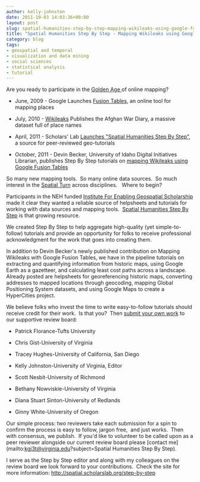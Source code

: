 ```yaml
---
author: kelly-johnston
date: 2011-10-03 14:03:36+00:00
layout: post
slug: spatial-humanities-step-by-step-mapping-wikileaks-using-google-fusion-tables
title: "Spatial Humanities Step By Step - Mapping Wikileaks using Google Fusion Tables"
category: blog
tags:
- geospatial and temporal
- visualization and data mining
- social sciences
- statistical analysis
- tutorial
---
```


Are you ready to participate in the [Golden Age ](http://mapbrief.com/2011/09/01/the-new-golden-age-of-cartography-has-arrived-and-its-co-ed/)of online mapping?



	
  * June, 2009 - Google Launches [Fusion Tables](http://www.google.com/fusiontables/Home), an online tool for mapping places

	
  * July, 2010 - [Wikileaks](http://wikileaks.org/) Publishes the Afghan War Diary, a massive dataset full of place names

	
  * April, 2011 - Scholars' Lab [Launches "Spatial Humanities Step By Step"](http://www.scholarslab.org/announcements/project-launch-spatial-humanities/),  a source for peer-reviewed geo-tutorials

	
  * October, 2011 - Devin Becker, University of Idaho Digital Initiatives Librarian, publishes Step By Step tutorials on [mapping Wikileaks using Google Fusion Tables](http://spatial.scholarslab.org/?p=1283)


So many new mapping tools.  So many online data sources.  So much interest in the [Spatial Turn](http://spatial.scholarslab.org/spatial-turn/) across disciplines.   Where to begin?

Participants in the NEH funded [Institute For Enabling Geospatial Scholarship](http://spatial.scholarslab.org/about/about-the-institute/) made it clear they wanted a reliable source of helpsheets and tutorials for working with data sources and mapping tools.  [Spatial Humanities Step By Step](http://spatial.scholarslab.org/step-by-step/) is that growing resource.

We created Step By Step to help aggregate high-quality (yet simple-to-follow) tutorials and provide an opportunity for folks to receive professional acknowledgment for the work that goes into creating them.

In addition to Devin Becker's newly published contribution on Mapping Wikileaks with Google Fusion Tables, we have in the pipeline tutorials on extracting and quantifying information from historic maps, using Google Earth as a gazetteer, and calculating least cost paths across a landscape.   Already posted are helpsheets for georeferencing historic maps, converting addresses to mapped locations through geocoding, mapping Global Positioning System datasets, and using Google Maps to create a HyperCities project.

We believe folks who invest the time to write easy-to-follow tutorials should receive credit for their work.  Is that you?  Then [submit your own work](http://spatial.scholarslab.org/contribute/#step-by-step) to our supportive review board:



	
  * Patrick Florance-Tufts University

	
  * Chris Gist-University of Virginia

	
  * Tracey Hughes-University of California, San Diego

	
  * Kelly Johnston-University of Virginia, Editor

	
  * Scott Nesbit-University of Richmond

	
  * Bethany Nowviskie-University of Virginia

	
  * Diana Stuart Sinton-University of Redlands

	
  * Ginny White-University of Oregon


Our simple process: two reviewers take each submission for a spin to confirm the process is easy to follow, jargon free,  and just works.  Then with consensus, we publish.  If you'd like to volunteer to be called upon as a peer reviewer alongside our current review board please [contact me](mailto:kgj3t@virginia.edu?subject=Spatial Humanities Step By Step).

I serve as the Step by Step editor and along with my colleagues on the review board we look forward to your contributions.  Check the site for more information: [http://spatial.scholarslab.org/step-by-step
](http://spatial.scholarslab.org/step-by-step/)
